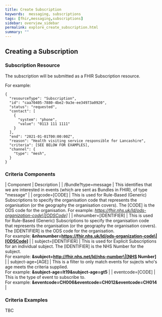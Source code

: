 ```yaml
---
title: Create Subscription
keywords:  messaging, subscriptions
tags: [fhir,messaging,subscriptions]
sidebar: overview_sidebar
permalink: explore_create_subscription.html
summary: ""
---
```


## Creating a Subscription ##


### Subscription Resource ###

The subscription will be submitted as a FHIR Subscription resource.

For example:

```
{
  "resourceType": "Subscription",
  "id": "caa70405-7880-4be2-9a3e-ee34973a0920",
  "status": "requested",
  "contact": [
    {
      "system": "phone",
      "value": "0113 111 1111"
    }
  ],
  "end": "2021-01-01T00:00:00Z",
  "reason": "Health visiting service responsible for Lancashire",
  "criteria": [SEE BELOW FOR EXAMPLES],
  "channel": {
    "type": "mesh",
  }
}
```

### Criteria Components ###

| Component              | Description |
| /Bundle?type=message   | This identifies that we are interested in events (which are sent as Bundles in FHIR), of type "message" |
| orgcode=[CODE]         | This is used for Rule-Based (Generic) Subscriptions to specify the organisation code that represents the organisation (or the geography the organisation covers). The [CODE] is the ODS code for the organisation. For example: *https://fhir.nhs.uk/Id/ods-organization-code\|[ODSCode]* |
| nhsnumber=[IDENTIFIER] | This is used for Rule-Based (Generic) Subscriptions to specify the organisation code that represents the organisation (or the geography the organisation covers). The [IDENTIFIER] is the ODS code for the organisation. <br/>For example: **&nhsnumber=https://fhir.nhs.uk/Id/ods-organization-code\|[ODSCode]** |
| subject=[IDENTIFIER]   | This is used for Explicit Subscriptions for an individual subject. The [IDENTIFIER] is the NHS Number for the subject. <br/>For example: **&subject=http://fhir.nhs.net/Id/nhs-number\|[NHS Number]** |
| subject-age=[AGE]      | This is a filter to only match events for sujects who's age meets the criteria supplied. <br/>For example: **&subject-age=lt19&subject-age=gt5** |
| eventcode=[CODE]       | This is the type of event to subscribe to. <br/>For example: **&eventcode=CH006&eventcode=CH012&eventcode=CH014** |


### Criteria Examples ###


TBC
